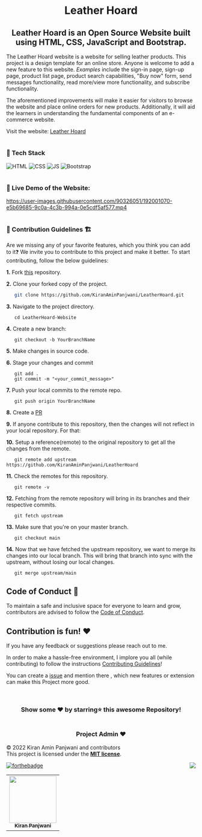 
<h1 align="center">Leather Hoard</h1>

<h2 align="center"> Leather Hoard is an Open Source Website built using HTML, CSS, JavaScript and Bootstrap. </h2>

The Leather Hoard website is a website for selling leather products. This project is a design template for an online store. Anyone is welcome to add a new feature to this website. _Examples_ include the sign-in page, sign-up page, product list page, product search capabilities, "Buy now" form, send messages functionality, read more/view more functionality, and subscribe functionality.

The aforementioned improvements will make it easier for visitors to browse the website and place online orders for new products. Additionally, it will aid the learners in understanding the fundamental components of an e-commerce website.

Visit the website: [Leather Hoard](https://leatherhoard.netlify.app/)

# <h3> 📌 Tech Stack</h3>

![HTML](https://img.shields.io/badge/html5%20-%23E34F26.svg?&style=for-the-badge&logo=html5&logoColor=white)
![CSS](https://img.shields.io/badge/css3%20-%231572B6.svg?&style=for-the-badge&logo=css3&logoColor=white)
![JS](https://img.shields.io/badge/javascript%20-%23323330.svg?&style=for-the-badge&logo=javascript&logoColor=%23F7DF1E)
<img alt="Bootstrap" src="https://img.shields.io/badge/bootstrap-%23563D7C.svg?style=for-the-badge&logo=bootstrap&logoColor=white"/>

#
<h3> 📌 Live Demo of the Website:</h3>

https://user-images.githubusercontent.com/90326051/192001070-e5b69685-9c0a-4c3b-994a-0e5cdf5af577.mp4


#
<h3> 📌 Contribution Guidelines 🏗 </h3>

Are we missing any of your favorite features, which you think you can add to it❓ We invite you to contribute to this project and make it better. 
To start contributing, follow the below guidelines: 

**1.**  Fork [this](https://github.com/KiranAminPanjwani/LeatherHoard) repository.

**2.**  Clone your forked copy of the project.

```bash
   git clone https://github.com/KiranAminPanjwani/LeatherHoard.git
```

**3.** Navigate to the project directory.
```
   cd LeatherHoard-Website
```

**4.** Create a new branch:
```
   git checkout -b YourBranchName
```

**5.** Make changes in source code.

**6.** Stage your changes and commit

```
   git add .
   git commit -m "<your_commit_message>"
```

**7.** Push your local commits to the remote repo.

```
   git push origin YourBranchName
```

**8.** Create a [PR](https://help.github.com/en/github/collaborating-with-issues-and-pull-requests/creating-a-pull-request)

**9.** If anyone contribute to this repository, then the changes will not reflect in your local repository. For that:

**10.** Setup a reference(remote) to the original repository to get all the changes from the remote.
```
   git remote add upstream  https://github.com/KiranAminPanjwani/LeatherHoard
```

**11.** Check the remotes for this repository.
```
   git remote -v
```

**12.** Fetching from the remote repository will bring in its branches and their respective commits.
```
   git fetch upstream
```

**13.** Make sure that you're on your master branch.
```
   git checkout main
```

**14.** Now that we have fetched the upstream repository, we want to merge its changes into our local branch. This will bring that branch into sync with the upstream, without losing our local changes.
```
   git merge upstream/main
```

## Code of Conduct 📜
	
To maintain a safe and inclusive space for everyone to learn and grow, contributors are advised to follow the [Code of Conduct](./CODE_OF_CONDUCT.md).
	
## Contribution is fun! ❤️

If you have any feedback or suggestions please reach out to me.  

In order to make a hassle-free environment, I implore you all (while contributing) to follow the instructions [Contributing Guidelines](https://github.com/KiranAminPanjwani/LeatherHoard/blob/main/Contributing_Guidlines.md)!

You can create a <a href="https://github.com/KiranAminPanjwani/LeatherHoard/issues">issue</a> and mention there , which new features or extension can make this Project more good.


<!-- ------------------------------------------------------------------------------------------------------------------------------------------------------------------ -->
<br>

<div align="center">

### Show some ❤️ by starring⭐ this awesome Repository!

</div>
  

#
	

<h3 align=center> Project Admin ❤️ </h3>

© 2022 Kiran Amin Panjwani and contributors\
This project is licensed under the [**MIT license**](https://github.com/KiranAminPanjwani/LeatherHoard/blob/main/LICENSE).

[![forthebadge](https://forthebadge.com/images/badges/built-with-love.svg)](https://forthebadge.com)
<a href="#top"><img src="https://img.shields.io/badge/-Back%20to%20Top-red?style=for-the-badge" align="right"/></a>

<p align="center">
<table align="center">
  <tbody><tr>
     <td align="center"><a href="https://github.com/KiranAminPanjwani"><img alt="" src="https://user-images.githubusercontent.com/90326051/192037521-3d5fa306-f642-4ae1-a53c-2054f40e2975.png" width="125px;"><br><sub><b> Kiran Panjwani </b></sub></a><br></td> </a></td>
</tbody></table>

